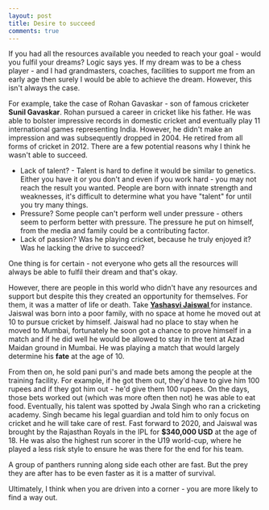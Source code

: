 ```yaml
---
layout: post
title: Desire to succeed
comments: true
---
```


If you had all the resources available you needed to reach your goal - would you fulfil your dreams? Logic says yes. If my dream was to be a chess player - and I had grandmasters, coaches, facilities to support me from an early age then surely I would be able to achieve the dream. However, this isn't always the case.

For example, take the case of Rohan Gavaskar - son of famous cricketer **Sunil Gavaskar**. Rohan pursued a career in cricket like his father. He was able to bolster impressive records in domestic cricket and eventually play 11 international games representing India. However, he didn't make an impression and was subsequently dropped in 2004. He retired from all forms of cricket in 2012. There are a few potential reasons why I think he wasn't able to succeed.

- Lack of talent? - Talent is hard to define it would be similar to genetics. Either you have it or you don't and even if you work hard - you may not reach the result you wanted. People are born with innate strength and weaknesses, it's difficult to determine what you have "talent" for until you try many things.
- Pressure? Some people can't perform well under pressure - others seem to perform better with pressure. The pressure he put on himself, from the media and family could be a contributing factor.
- Lack of passion? Was he playing cricket, because he truly enjoyed it? Was he lacking the drive to succeed?

One thing is for certain - not everyone who gets all the resources will always be able to fulfil their dream and that's okay.

However, there are people in this world who didn't have any resources and support but despite this they created an opportunity for themselves. For them, it was a matter of life or death. Take **[Yashasvi Jaiswal ](https://en.wikipedia.org/wiki/Yashasvi_Jaiswal)** for instance. Jaiswal was born into a poor family, with no space at home he moved out at 10 to pursue cricket by himself. Jaiswal had no place to stay when he moved to Mumbai, fortunately he soon got a chance to prove himself in a match and if he did well he would be allowed to stay in the tent at Azad Maidan ground in Mumbai. He was playing a match that would largely determine his **fate** at the age of 10.

From then on, he sold pani puri's and made bets among the people at the training facility. For example, if he got them out, they'd have to give him 100 rupees and if they got him out - he'd give them 100 rupees. On the days, those bets worked out (which was more often then not) he was able to eat food. Eventually, his talent was spotted by Jwala Singh who ran a cricketing academy. Singh became his legal guardian and told him to only focus on cricket and he will take care of rest. Fast forward to 2020, and Jaiswal was brought by the Rajasthan Royals in the IPL for **\$340,000 USD** at the age of 18. He was also the highest run scorer in the U19 world-cup, where he played a less risk style to ensure he was there for the end for his team.

A group of panthers running along side each other are fast. But the prey they are after has to be even faster as it is a matter of survival.

Ultimately, I think when you are driven into a corner - you are more likely to find a way out.

